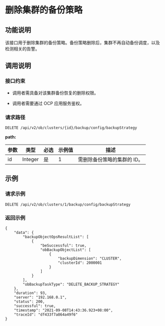 删除集群的备份策略 
==============================



功能说明 
-------------------------

该接口用于删除集群的备份策略。备份策略删除后，集群不再自动备份调度，以及检测相关的告警。

调用说明 
-------------------------

### 接口约束 

* 调用者需具备对该集群备份恢复的删除权限。

  

* 调用者需要通过 OCP 应用服务鉴权。

  




### 请求路径 

`DELETE /api/v2/ob/clusters/{id}/backup/config/backupStrategy`

**path:** 


| 参数 |   类型    | 必选 | 示例值 |       描述        |
|----|---------|----|-----|-----------------|
| id | Integer | 是  | 1   | 需删除备份策略的集群的 ID。 |



示例 
-----------------------

### 请求示例 

`DELETE /api/v2/ob/clusters/1/backup/config/backupStrategy`

### 返回示例 

```unknow
{
    "data": {
        "backupObjectOpsResultList": [
            {
                "beSuccessful": true,
                "obBackupObjectList": [
                    {
                        "backupDimension": "CLUSTER",
                        "clusterId": 2000001
                    }
                ]
            }
        ],
        "obBackupTaskType": "DELETE_BACKUP_STRATEGY"
    },
    "duration": 93,
    "server": "192.168.0.1",
    "status": 200,
    "successful": true,
    "timestamp": "2021-09-08T14:43:36.923+08:00",
    "traceId": "df433f7a864a49f6"
}
```


